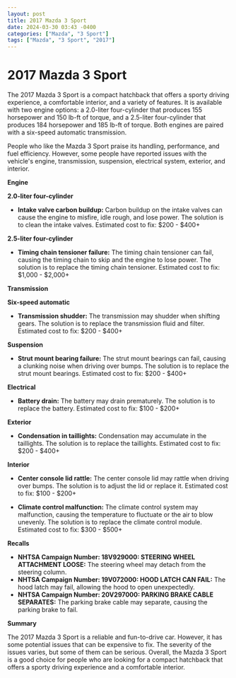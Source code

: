 ```yaml
---
layout: post
title: 2017 Mazda 3 Sport
date: 2024-03-30 03:43 -0400
categories: ["Mazda", "3 Sport"]
tags: ["Mazda", "3 Sport", "2017"]
---
```

# 2017 Mazda 3 Sport

The 2017 Mazda 3 Sport is a compact hatchback that offers a sporty driving experience, a comfortable interior, and a variety of features. It is available with two engine options: a 2.0-liter four-cylinder that produces 155 horsepower and 150 lb-ft of torque, and a 2.5-liter four-cylinder that produces 184 horsepower and 185 lb-ft of torque. Both engines are paired with a six-speed automatic transmission.

People who like the Mazda 3 Sport praise its handling, performance, and fuel efficiency. However, some people have reported issues with the vehicle's engine, transmission, suspension, electrical system, exterior, and interior.

**Engine**

**2.0-liter four-cylinder**

* **Intake valve carbon buildup:** Carbon buildup on the intake valves can cause the engine to misfire, idle rough, and lose power. The solution is to clean the intake valves. Estimated cost to fix: $200 - $400+

**2.5-liter four-cylinder**

* **Timing chain tensioner failure:** The timing chain tensioner can fail, causing the timing chain to skip and the engine to lose power. The solution is to replace the timing chain tensioner. Estimated cost to fix: $1,000 - $2,000+

**Transmission**

**Six-speed automatic**

* **Transmission shudder:** The transmission may shudder when shifting gears. The solution is to replace the transmission fluid and filter. Estimated cost to fix: $200 - $400+

**Suspension**

* **Strut mount bearing failure:** The strut mount bearings can fail, causing a clunking noise when driving over bumps. The solution is to replace the strut mount bearings. Estimated cost to fix: $200 - $400+

**Electrical**

* **Battery drain:** The battery may drain prematurely. The solution is to replace the battery. Estimated cost to fix: $100 - $200+

**Exterior**

* **Condensation in taillights:** Condensation may accumulate in the taillights. The solution is to replace the taillights. Estimated cost to fix: $200 - $400+

**Interior**

* **Center console lid rattle:** The center console lid may rattle when driving over bumps. The solution is to adjust the lid or replace it. Estimated cost to fix: $100 - $200+

* **Climate control malfunction:** The climate control system may malfunction, causing the temperature to fluctuate or the air to blow unevenly. The solution is to replace the climate control module. Estimated cost to fix: $300 - $500+

**Recalls**

* **NHTSA Campaign Number: 18V929000: STEERING WHEEL ATTACHMENT LOOSE:** The steering wheel may detach from the steering column.
* **NHTSA Campaign Number: 19V072000: HOOD LATCH CAN FAIL:** The hood latch may fail, allowing the hood to open unexpectedly.
* **NHTSA Campaign Number: 20V297000: PARKING BRAKE CABLE SEPARATES:** The parking brake cable may separate, causing the parking brake to fail.

**Summary**

The 2017 Mazda 3 Sport is a reliable and fun-to-drive car. However, it has some potential issues that can be expensive to fix. The severity of the issues varies, but some of them can be serious. Overall, the Mazda 3 Sport is a good choice for people who are looking for a compact hatchback that offers a sporty driving experience and a comfortable interior.
